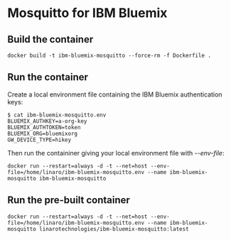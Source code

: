 # Mosquitto for IBM Bluemix

## Build the container

```
docker build -t ibm-bluemix-mosquitto --force-rm -f Dockerfile .
```

## Run the container

Create a local environment file containing the IBM Bluemix authentication keys:

```
$ cat ibm-bluemix-mosquitto.env
BLUEMIX_AUTHKEY=a-org-key
BLUEMIX_AUTHTOKEN=token
BLUEMIX_ORG=bluemixorg
GW_DEVICE_TYPE=hikey
```

Then run the containiner giving your local environment file with *--env-file*:

```
docker run --restart=always -d -t --net=host --env-file=/home/linaro/ibm-bluemix-mosquitto.env --name ibm-bluemix-mosquitto ibm-bluemix-mosquitto
```

## Run the pre-built container

```
docker run --restart=always -d -t --net=host --env-file=/home/linaro/ibm-bluemix-mosquitto.env --name ibm-bluemix-mosquitto linarotechnologies/ibm-bluemix-mosquitto:latest
```
